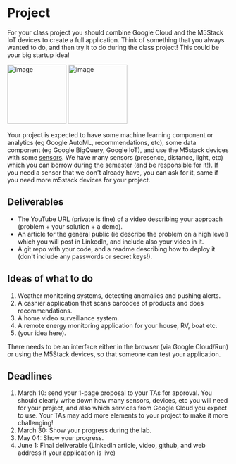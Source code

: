 # Project

For your class project you should combine Google Cloud and the M5Stack IoT devices to create a full application. 
Think of something that you always wanted to do, and then try it to do during the class project! This could be your big startup idea!

<img width="134" alt="image" src="https://user-images.githubusercontent.com/28807066/216301010-7b1297e5-1568-40f8-8bce-b0f545d9d1b4.png">

<img width="134" alt="image" src="https://user-images.githubusercontent.com/28807066/216301115-eaec45d2-e1e9-4b52-8685-ce0531edb72f.png">


Your project is expected to have some machine learning component or analytics (eg Google AutoML, recommendations, etc), some data component (eg Google BigQuery, Google IoT), and use the M5stack devices with some [sensors](https://shop.m5stack.com/collections/m5-sensor). We have many sensors (presence, distance, light, etc) which you can borrow during the semester (and be responsible for it!). If you need a sensor that we don't already have, you can ask for it, same if you need more m5stack devices for your project. 


## Deliverables

- The YouTube URL (private is fine) of a video describing your approach (problem + your solution + a demo).
- An article for the general public (ie describe the problem on a high level) which you will post in LinkedIn, and include also your video in it.
- A git repo with your code, and a readme describing how to deploy it (don't include any passwords or secret keys!).

## Ideas of what to do

1. Weather monitoring systems, detecting anomalies and pushing alerts.
2. A cashier application that scans barcodes of products and does recommendations.
3. A home video surveillance system.
4. A remote energy monitoring application for your house, RV, boat etc.
5. (your idea here).

There needs to be an interface either in the browser (via Google Cloud/Run) or using the M5Stack devices, so that someone can test your application.

## Deadlines

1. March 10: send your 1-page proposal to your TAs for approval. You should clearly write down how many sensors, devices, etc you will need for your project, and also which services from Google Cloud you expect to use. Your TAs may add more elements to your project to make it more challenging!
2. March 30: Show your progress during the lab.
3. May 04: Show your progress. 
4. June 1: Final deliverable (LinkedIn article, video, github, and web address if your application is live)

